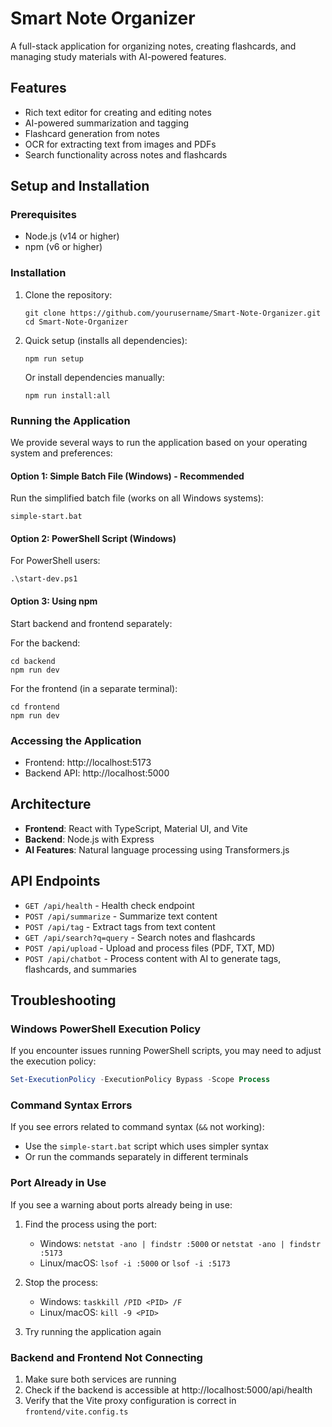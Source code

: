 # Smart Note Organizer

A full-stack application for organizing notes, creating flashcards, and managing study materials with AI-powered features.

## Features

- Rich text editor for creating and editing notes
- AI-powered summarization and tagging
- Flashcard generation from notes
- OCR for extracting text from images and PDFs
- Search functionality across notes and flashcards

## Setup and Installation

### Prerequisites

- Node.js (v14 or higher)
- npm (v6 or higher)

### Installation

1. Clone the repository:
   ```
   git clone https://github.com/yourusername/Smart-Note-Organizer.git
   cd Smart-Note-Organizer
   ```

2. Quick setup (installs all dependencies):
   ```
   npm run setup
   ```

   Or install dependencies manually:
   ```
   npm run install:all
   ```

### Running the Application

We provide several ways to run the application based on your operating system and preferences:

#### Option 1: Simple Batch File (Windows) - Recommended

Run the simplified batch file (works on all Windows systems):
```
simple-start.bat
```

#### Option 2: PowerShell Script (Windows)

For PowerShell users:
```
.\start-dev.ps1
```

#### Option 3: Using npm

Start backend and frontend separately:

For the backend:
```
cd backend
npm run dev
```

For the frontend (in a separate terminal):
```
cd frontend
npm run dev
```

### Accessing the Application

- Frontend: http://localhost:5173
- Backend API: http://localhost:5000

## Architecture

- **Frontend**: React with TypeScript, Material UI, and Vite
- **Backend**: Node.js with Express
- **AI Features**: Natural language processing using Transformers.js

## API Endpoints

- `GET /api/health` - Health check endpoint
- `POST /api/summarize` - Summarize text content
- `POST /api/tag` - Extract tags from text content
- `GET /api/search?q=query` - Search notes and flashcards
- `POST /api/upload` - Upload and process files (PDF, TXT, MD)
- `POST /api/chatbot` - Process content with AI to generate tags, flashcards, and summaries

## Troubleshooting

### Windows PowerShell Execution Policy

If you encounter issues running PowerShell scripts, you may need to adjust the execution policy:

```powershell
Set-ExecutionPolicy -ExecutionPolicy Bypass -Scope Process
```

### Command Syntax Errors

If you see errors related to command syntax (`&&` not working):
- Use the `simple-start.bat` script which uses simpler syntax
- Or run the commands separately in different terminals

### Port Already in Use

If you see a warning about ports already being in use:

1. Find the process using the port:
   - Windows: `netstat -ano | findstr :5000` or `netstat -ano | findstr :5173`
   - Linux/macOS: `lsof -i :5000` or `lsof -i :5173`

2. Stop the process:
   - Windows: `taskkill /PID <PID> /F`
   - Linux/macOS: `kill -9 <PID>`

3. Try running the application again

### Backend and Frontend Not Connecting

1. Make sure both services are running
2. Check if the backend is accessible at http://localhost:5000/api/health
3. Verify that the Vite proxy configuration is correct in `frontend/vite.config.ts`